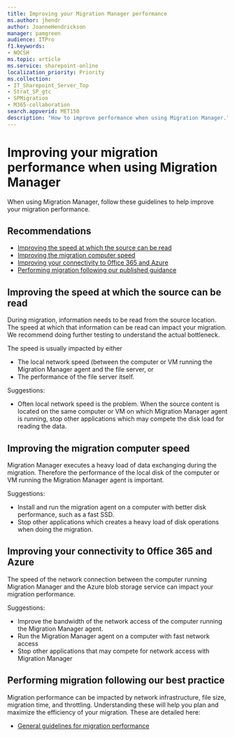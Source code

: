 ```yaml
---
title: Improving your Migration Manager performance
ms.author: jhendr
author: JoanneHendrickson
manager: pamgreen
audience: ITPro
f1.keywords:
- NOCSH
ms.topic: article
ms.service: sharepoint-online
localization_priority: Priority
ms.collection: 
- IT_Sharepoint_Server_Top
- Strat_SP_gtc
- SPMigration
- M365-collaboration
search.appverid: MET150
description: "How to improve performance when using Migration Manager."
---
```

# Improving your migration performance when using Migration Manager

When using Migration Manager, follow these guidelines to help improve your migration performance.

## Recommendations 

-	[Improving the speed at which the source can be read](#improving-the-speed-at-which-the-source-can-be-read)
-	[Improving the migration computer speed](#improving-the-migration-computer-speed)
-	[Improving your connectivity to 0ffice 365 and Azure](#improving-your-connectivity-to-0ffice-365-and-azure)
-	[Performing migration following our published guidance](https://docs.microsoft.com/sharepointmigration/sharepoint-online-and-onedrive-migration-speed)


## Improving the speed at which the source can be read 
During migration, information needs to be read from the source location. The speed at which that information can be read can impact your migration.  We recommend doing further testing to understand the actual bottleneck. 

The speed is usually impacted by either 
- The local network speed (between the computer or VM running the Migration Manager agent and the file server, or 
- The performance of the file server itself.

Suggestions:

- Often local network speed is the problem. When the source content is located on the same computer or VM on which Migration Manager agent is running, stop other applications which may compete the disk load for reading the data. 



## Improving the migration computer speed
Migration Manager executes a heavy load of data exchanging during the migration. Therefore the performance of the local disk of the computer or VM running the Migration Manager agent is important.

Suggestions:
 
- Install and run the migration agent on a computer with better disk performance, such as a fast SSD.
- Stop other applications which  creates a heavy load of disk operations when doing the migration.

## Improving your connectivity to 0ffice 365 and Azure 

The speed of the network connection between the computer running Migration Manager and the Azure blob storage service can impact your migration performance.  

Suggestions: 

- Improve the bandwidth of the network access of the computer running the Migration Manager agent.
- Run the Migration Manager agent on a computer with fast network access
- Stop other applications that may compete for network access with Migration Manager


## Performing migration following our best practice 

Migration performance can be impacted by network infrastructure, file size, migration time, and throttling. Understanding these will help you plan and maximize the efficiency of your migration. These are detailed here:

- [General guidelines for migration performance](https://docs.microsoft.com/sharepointmigration/sharepoint-online-and-onedrive-migration-speed)


